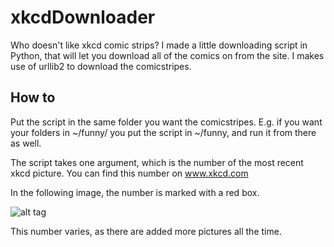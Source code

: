 # xkcdDownloader

Who doesn't like xkcd comic strips? I made a little downloading script in Python, that will let you download all of the comics on from the site. I makes use of urllib2 to download the comicstripes.



## How to

Put the script in the same folder you want the comicstripes. E.g. if you want your folders in ~/funny/ you put the script in ~/funny, and run it from there as well.

The script takes one argument, which is the number of the most recent xkcd picture. You can find this number on www.xkcd.com

In the following image, the number is marked with a red box.

![alt tag](https://raw.github.com/anddri/xkcdDownloader/xkcd_downloader_how_to_most_recent_picture.png)

This number varies, as there are added more pictures all the time.

